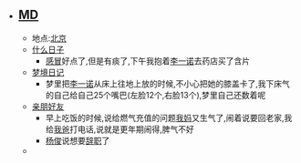 - ## [MD](<MD.md>)
    - 地点:[北京](<北京.md>)
    - [什么日子](<什么日子.md>)
        - [感冒](<感冒.md>)好点了,但是有痰了,下午我抱着[李一诺](<李一诺.md>)去药店买了含片
    - [梦境日记](<梦境日记.md>)
        - 梦里把[李一诺](<李一诺.md>)从床上往地上放的时候,不小心把她的膝盖卡了,我下床气的自己给自己25个嘴巴(左脸12个,右脸13个),梦里自己还数着呢
    - [亲朋好友](<亲朋好友.md>)
        - 早上吃饭的时候,说给燃气充值的问题[我妈](<我妈.md>)又生气了,闹着说要回老家,我给[我爸](<我爸.md>)打电话,说就是更年期闹得,脾气不好
        - [杨俊](<杨俊.md>)说想要[辞职](<辞职.md>)了
    - 
